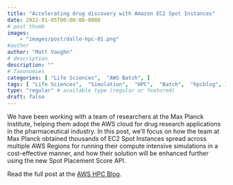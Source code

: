 ```yaml
---
title: "Accelerating drug discovery with Amazon EC2 Spot Instances"
date: 2022-01-05T00:00:00-0800
# post thumb
images:
    - "images/post/dalle-hpc-01.png"
#author
author: "Matt Vaughn"
# description
description: ""
# Taxonomies
categories: [ "Life Sciences",  "AWS Batch", ]
tags: [ "Life Sciences",  "Simulation",  "HPC",  "Batch",  "hpcblog", ]
type: "regular" # available type (regular or featured)
draft: false
---
```


We have been working with a team of researchers at the Max Planck Institute, helping them adopt the AWS cloud for drug research applications in the pharmaceutical industry. In this post, we’ll focus on how the team at Max Planck obtained thousands of EC2 Spot Instances spread across multiple AWS Regions for running their compute intensive simulations in a cost-effective manner, and how their solution will be enhanced further using the new Spot Placement Score API.

Read the full post at the [AWS HPC Blog](https://aws.amazon.com/blogs/hpc/accelerating-drug-discovery-with-amazon-ec2-spot-instances/).
